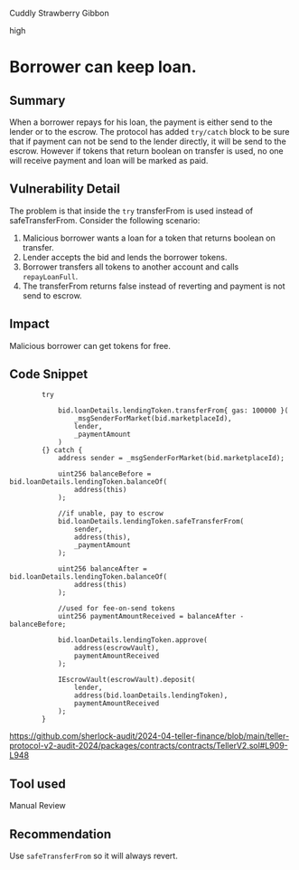 Cuddly Strawberry Gibbon

high

# Borrower can keep loan.

## Summary
When a borrower repays for his loan, the payment is either send to the lender or to the escrow. The protocol has added `try/catch` block to be sure that if payment can not be send to the lender directly, it will be send to the escrow. However if tokens that return boolean on transfer is used, no one will receive payment and loan will be marked as paid.

## Vulnerability Detail
The problem is that inside the `try` transferFrom is used instead of safeTransferFrom. Consider the following scenario:

1. Malicious borrower wants a loan for a token that returns boolean on transfer.
2. Lender accepts the bid and lends the borrower tokens.
3. Borrower transfers all tokens to another account and calls `repayLoanFull`.
4. The transferFrom returns false instead of reverting and payment is not send to escrow.

## Impact
Malicious borrower can get tokens for free.

## Code Snippet
```solidity
        try 

            bid.loanDetails.lendingToken.transferFrom{ gas: 100000 }(
                _msgSenderForMarket(bid.marketplaceId),
                lender,
                _paymentAmount
            )
        {} catch {
            address sender = _msgSenderForMarket(bid.marketplaceId);

            uint256 balanceBefore = bid.loanDetails.lendingToken.balanceOf(
                address(this)
            ); 

            //if unable, pay to escrow
            bid.loanDetails.lendingToken.safeTransferFrom(
                sender,
                address(this),
                _paymentAmount
            );

            uint256 balanceAfter = bid.loanDetails.lendingToken.balanceOf(
                address(this)
            );

            //used for fee-on-send tokens
            uint256 paymentAmountReceived = balanceAfter - balanceBefore;

            bid.loanDetails.lendingToken.approve(
                address(escrowVault),
                paymentAmountReceived
            );

            IEscrowVault(escrowVault).deposit(
                lender,
                address(bid.loanDetails.lendingToken),
                paymentAmountReceived
            );
        }
```

https://github.com/sherlock-audit/2024-04-teller-finance/blob/main/teller-protocol-v2-audit-2024/packages/contracts/contracts/TellerV2.sol#L909-L948

## Tool used
Manual Review

## Recommendation
Use `safeTransferFrom` so it will always revert.